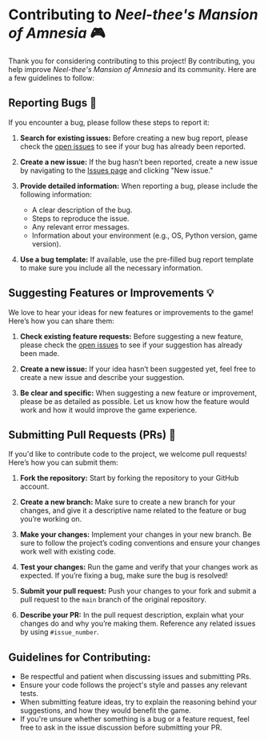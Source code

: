 # Contributing to *Neel-thee's Mansion of Amnesia* 🎮

Thank you for considering contributing to this project! By contributing, you help improve *Neel-thee's Mansion of Amnesia* and its community. Here are a few guidelines to follow:

## Reporting Bugs 🐞

If you encounter a bug, please follow these steps to report it:

1. **Search for existing issues:** Before creating a new bug report, please check the [open issues](https://github.com/Flameblade375/neelthee_mansion/issues) to see if your bug has already been reported.
   
2. **Create a new issue:** If the bug hasn’t been reported, create a new issue by navigating to the [Issues page](https://github.com/Flameblade375/neelthee_mansion/issues) and clicking "New issue."

3. **Provide detailed information:** When reporting a bug, please include the following information:
   - A clear description of the bug.
   - Steps to reproduce the issue.
   - Any relevant error messages.
   - Information about your environment (e.g., OS, Python version, game version).

4. **Use a bug template:** If available, use the pre-filled bug report template to make sure you include all the necessary information.

## Suggesting Features or Improvements 💡

We love to hear your ideas for new features or improvements to the game! Here’s how you can share them:

1. **Check existing feature requests:** Before suggesting a new feature, please check the [open issues](https://github.com/Flameblade375/neelthee_mansion/issues) to see if your suggestion has already been made.
   
2. **Create a new issue:** If your idea hasn’t been suggested yet, feel free to create a new issue and describe your suggestion.

3. **Be clear and specific:** When suggesting a new feature or improvement, please be as detailed as possible. Let us know how the feature would work and how it would improve the game experience.

## Submitting Pull Requests (PRs) 🔀

If you'd like to contribute code to the project, we welcome pull requests! Here’s how you can submit them:

1. **Fork the repository:** Start by forking the repository to your GitHub account.
   
2. **Create a new branch:** Make sure to create a new branch for your changes, and give it a descriptive name related to the feature or bug you’re working on.

3. **Make your changes:** Implement your changes in your new branch. Be sure to follow the project’s coding conventions and ensure your changes work well with existing code.

4. **Test your changes:** Run the game and verify that your changes work as expected. If you’re fixing a bug, make sure the bug is resolved!

5. **Submit your pull request:** Push your changes to your fork and submit a pull request to the `main` branch of the original repository.

6. **Describe your PR:** In the pull request description, explain what your changes do and why you’re making them. Reference any related issues by using `#issue_number`.

## Guidelines for Contributing:
- Be respectful and patient when discussing issues and submitting PRs.
- Ensure your code follows the project's style and passes any relevant tests.
- When submitting feature ideas, try to explain the reasoning behind your suggestions, and how they would benefit the game.
- If you're unsure whether something is a bug or a feature request, feel free to ask in the issue discussion before submitting your PR.
